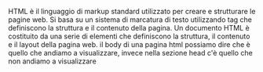 <!-- @format -->

HTML è il linguaggio di markup standard utilizzato per creare e strutturare le pagine web.
Si basa su un sistema di marcatura di testo utilizzando tag che definiscono la struttura e il contenuto della pagina.
Un documento HTML è costituito da una serie di elementi che definiscono la struttura, il contenuto e il layout della pagina web.
il body di una pagina html possiamo dire che è quello che andiamo a visualizzare,
invece nella sezione head c'è quello che non andiamo a visualizzare
